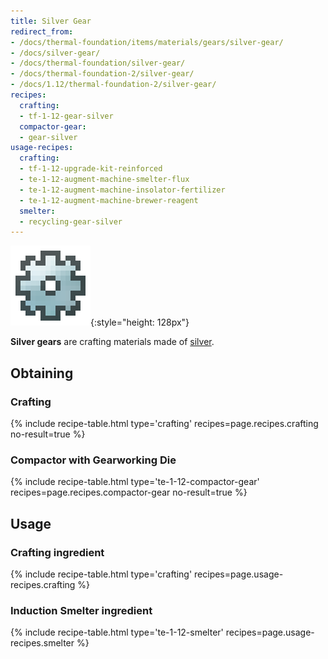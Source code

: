 ```yaml
---
title: Silver Gear
redirect_from:
- /docs/thermal-foundation/items/materials/gears/silver-gear/
- /docs/silver-gear/
- /docs/thermal-foundation/silver-gear/
- /docs/thermal-foundation-2/silver-gear/
- /docs/1.12/thermal-foundation-2/silver-gear/
recipes:
  crafting:
  - tf-1-12-gear-silver
  compactor-gear:
  - gear-silver
usage-recipes:
  crafting:
  - tf-1-12-upgrade-kit-reinforced
  - te-1-12-augment-machine-smelter-flux
  - te-1-12-augment-machine-insolator-fertilizer
  - te-1-12-augment-machine-brewer-reagent
  smelter:
  - recycling-gear-silver
---
```


![Silver gear](/assets/images/thermal-foundation-2/gear-silver.png){:style="height: 128px"}


**Silver gears** are crafting materials made of [silver](../silver-ingot/).


Obtaining
---------

### Crafting
{% include recipe-table.html type='crafting' recipes=page.recipes.crafting no-result=true %}

### Compactor with Gearworking Die
{% include recipe-table.html type='te-1-12-compactor-gear' recipes=page.recipes.compactor-gear no-result=true %}


Usage
-----

### Crafting ingredient
{% include recipe-table.html type='crafting' recipes=page.usage-recipes.crafting %}

### Induction Smelter ingredient
{% include recipe-table.html type='te-1-12-smelter' recipes=page.usage-recipes.smelter %}
